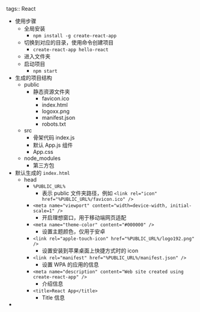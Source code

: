 tags:: React

- 使用步骤
	- 全局安装
		- `npm install -g create-react-app`
	- 切换到对应的目录，使用命令创建项目
		- `create-react-app hello-react`
	- 进入文件夹
	- 启动项目
		- `npm start`
- 生成的项目结构
	- public
		- 静态资源文件夹
			- favicon.ico
			- index.html
			- logoxx.png
			- manifest.json
			- robots.txt
	- src
		- 骨架代码 index.js
		- 默认 App.js 组件
		- App.css
	- node_modules
		- 第三方包
- 默认生成的 `index.html`
	- head
		- `%PUBLIC_URL%`
			- 表示 public 文件夹路径，例如 `<link rel="icon" href="%PUBLIC_URL%/favicon.ico" />`
		- `<meta name="viewport" content="width=device-width, initial-scale=1" />`
			- 开启理想窗口，用于移动端网页适配
		- `<meta name="theme-color" content="#000000" />`
			- 设置主题颜色，仅用于安卓
		- `<link rel="apple-touch-icon" href="%PUBLIC_URL%/logo192.png" />`
			- 设置安装到苹果桌面上快捷方式时的 icon
		- `<link rel="manifest" href="%PUBLIC_URL%/manifest.json" />`
			- 设置 WPA 的应用的信息
		- `<meta name="description" content="Web site created using create-react-app" />`
			- 介绍信息
		- `<title>React App</title>`
			- Title 信息
-